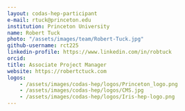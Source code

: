 ```yaml
---
layout: codas-hep-participant
e-mail: rtuck@princeton.edu
institution: Princeton University
name: Robert Tuck
photo: "/assets/images/team/Robert-Tuck.jpg"
github-username: rct225
linkedin-profile: https://www.linkedin.com/in/robtuck
orcid: 
title: Associate Project Manager
website: https://robertctuck.com
logos:
    - /assets/images/codas-hep/logos/Princeton_logo.png
    - /assets/images/codas-hep/logos/CMS.jpg
    - /assets/images/codas-hep/logos/Iris-hep-logo.png
---
```

